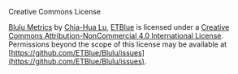 Creative Commons License

[Blulu Metrics](https://etblue.github.io/blulu) by [Chia-Hua Lu](https://twitter.com/chiahua0515), [ETBlue](https://twitter.com/etblue) is licensed under a [Creative Commons Attribution-NonCommercial 4.0 International License](https://creativecommons.org/licenses/by-nc/4.0/).
Permissions beyond the scope of this license may be available at [https://github.com/ETBlue/Blulu/issues](https://github.com/ETBlue/Blulu/issues).
